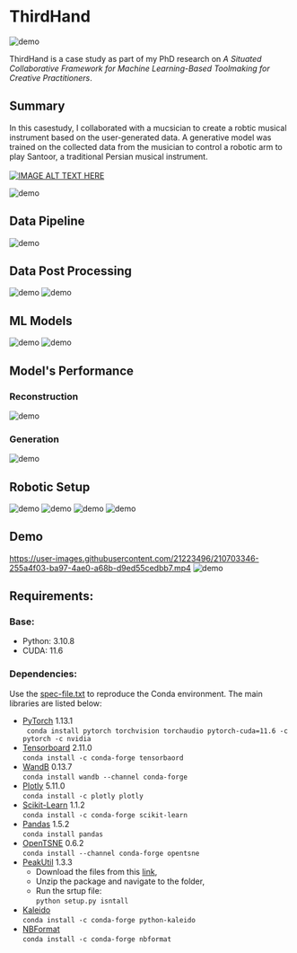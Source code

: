 # ThirdHand
![demo](./media/visualizations/thirdHand_hero_image.jpg)


ThirdHand is a case study as part of my  PhD research on *A Situated Collaborative Framework for
Machine Learning-Based Toolmaking for Creative Practitioners*.  



## Summary
In this casestudy, I collaborated with a mucsician to create a robtic musical instrument based on the user-generated data. A generative model was trained on the collected data from the musician to control a robotic arm to play Santoor, a traditional Persian musical instrument. <br>
<br>
[![IMAGE ALT TEXT HERE](https://img.youtube.com/vi/mLxlOaPRUNs/0.jpg)](https://www.youtube.com/watch?v=mLxlOaPRUNs)


![demo](./media/visualizations/Picture1.png)


## Data Pipeline
![demo](./media/visualizations/59.jpg)

## Data Post Processing
![demo](./media/visualizations/72.png)
![demo](./media/visualizations/73.png)

## ML Models
![demo](./media/visualizations/75.png)
![demo](./media/visualizations/74.png)

## Model's Performance
### Reconstruction
![demo](./media/visualizations/78.png)
### Generation
![demo](./media/visualizations/79_c.png)

## Robotic Setup
![demo](./media/visualizations/80.png)
![demo](./media/visualizations/83.png)
![demo](./media/visualizations/81_a.jpg)
![demo](./media/visualizations/81_b.jpg)

## Demo




https://user-images.githubusercontent.com/21223496/210703346-255a4f03-ba97-4ae0-a68b-d9ed55cedbb7.mp4
![demo](./media/visualizations/87.jpg)


## Requirements:
### Base:
* Python: 3.10.8
* CUDA: 11.6

### Dependencies:
Use the [spec-file.txt](spec-file.txt) to reproduce the Conda environment. The main libraries are listed below:
* [PyTorch](https://pytorch.org/get-started/locally/) 1.13.1 <br>
    ``` conda install pytorch torchvision torchaudio pytorch-cuda=11.6 -c pytorch -c nvidia```
* [Tensorboard](https://www.tensorflow.org/tensorboard) 2.11.0 <br>
    ```conda install -c conda-forge tensorbaord```
* [WandB](https://wandb.ai/site) 0.13.7 <br>
    ```conda install wandb --channel conda-forge```
* [Plotly](https://plotly.com/) 5.11.0 <br>
    ```conda install -c plotly plotly```
* [Scikit-Learn](https://scikit-learn.org/) 1.1.2 <br>
    ```conda install -c conda-forge scikit-learn```
* [Pandas](https://pandas.pydata.org/) 1.5.2 <br>
    ```conda install pandas```
* [OpenTSNE](https://opentsne.readthedocs.io/en/latest/index.html) 0.6.2 <br>
    ```conda install --channel conda-forge opentsne```
* [PeakUtil](https://peakutils.readthedocs.io/en/latest/#installation) 1.3.3
    * Download the files from this [link](https://zenodo.org/record/887917#.Y7RLnnbMIuU),
    * Unzip the package and navigate to the folder,
    * Run the srtup file:<br>
    ```python setup.py isntall```
* [Kaleido](https://pypi.org/project/kaleido/#description) <br>
    ```conda install -c conda-forge python-kaleido```
* [NBFormat](https://pypi.org/project/nbformat/) <br>
    ```conda install -c conda-forge nbformat```
